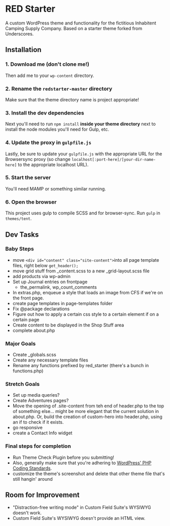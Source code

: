 # RED Starter

A custom WordPress theme and functionality for the fictitious Inhabitent Camping Supply Company. Based on a starter theme forked from Underscores.

## Installation

### 1. Download me (don't clone me!)

Then add me to your `wp-content` directory.

### 2. Rename the `redstarter-master` directory

Make sure that the theme directory name is project appropriate!

### 3. Install the dev dependencies

Next you'll need to run `npm install` **inside your theme directory** next to install the node modules you'll need for Gulp, etc.

### 4. Update the proxy in `gulpfile.js`

Lastly, be sure to update your `gulpfile.js` with the appropriate URL for the Browsersync proxy (so change `localhost[:port-here]/[your-dir-name-here]` to the appropriate localhost URL).

### 5. Start the server

You'll need MAMP or something similar running.

### 6. Open the browser

This project uses gulp to compile SCSS and for browser-sync. Run `gulp` in `themes/tent`.

## Dev Tasks

### Baby Steps

- move `<div id="content" class="site-content">`into all page template files, right below `get_header();`
- move grid stuff from _content.scss to a new _grid-layout.scss file
- add products via wp-admin
- Set up Journal entries on frontpage
	- the_permalink, wp_count_comments
- In extras.php, enqueue a style that loads an image from CFS if we're on the front page.
- create page templates in page-templates folder
- Fix @package declarations
- Figure out how to apply a certain css style to a certain element if on a certain page
- Create content to be displayed in the Shop Stuff area
- complete about.php

### Major Goals

- Create _globals.scss
- Create any necessary template files
- Rename any functions prefixed by red_starter (there's a bunch in functions.php)

### Stretch Goals

- Set up media queries?
- Create Adventures pages?
- Move the opening of .site-content from teh end of header.php to the top of something else... might be more elegant that the current solution in about.php. Or, build the creation of custom-hero into header.php, using an if to check if it exists.
- go responsive
- create a Contact Info widget


### Final steps for completion

- Run Theme Check Plugin before you submitting!
- Also, generally make sure that you're adhering to [WordPress' PHP Coding Standards](https://make.wordpress.org/core/handbook/best-practices/coding-standards/php/).
- customize the theme's screenshot and delete that other theme file that's still hangin' around

## Room for Improvement

- "Distraction-free writing mode" in Custom Field Suite's WYSIWYG doesn't work.
- Custom Field Suite's WYSIWYG doesn't provide an HTML view.



